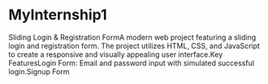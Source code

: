 # MyInternship1
Sliding Login &amp; Registration FormA modern web project featuring a sliding login and registration form. The project utilizes HTML, CSS, and JavaScript to create a responsive and visually appealing user interface.Key FeaturesLogin Form: Email and password input with simulated successful login.Signup Form
